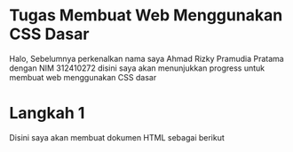 # Tugas Membuat Web Menggunakan CSS Dasar
Halo, Sebelumnya perkenalkan nama saya Ahmad Rizky Pramudia Pratama dengan NIM 312410272
disini saya akan menunjukkan progress untuk membuat web menggunakan CSS dasar

# Langkah 1
Disini saya akan membuat dokumen HTML sebagai berikut

